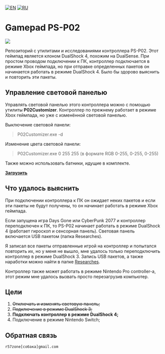 [![EN](https://user-images.githubusercontent.com/9499881/33184537-7be87e86-d096-11e7-89bb-f3286f752bc6.png)](https://github.com/r57zone/Gamepad-PS-P02/) 
[![RU](https://user-images.githubusercontent.com/9499881/27683795-5b0fbac6-5cd8-11e7-929c-057833e01fb1.png)](https://github.com/r57zone/Gamepad-PS-P02/blob/master/README.RU.md) 
# Gamepad PS-P02
![](https://user-images.githubusercontent.com/9499881/127786126-91f82dbf-7a86-4ded-879c-6bf8f777e57f.jpg)

Репозиторий с утилитами и исследованиями контроллера PS-P02. Этот геймпад является клоном DualShock 4, похожим на DualSense. При простом проводом подключении к ПК, контроллер подключается в режиме Xbox геймпада, но при отправке определенных пакетов он начинается работать в режиме DualShock 4. Было бы здорово выяснить и повторить эти пакеты.

## Управление световой панелью
Управлять световой панелью этого контроллера можно с помощью утилиты **P02Customizer**. Контроллер по прежнему работает в режиме Xbox геймпада, но уже с изменённой световой панелью.



Выключение световой панели:
>P02Customizer.exe -d


Изменение цвета световой панели:
>P02Customizer.exe 0 255 255
(в формате RGB 0-255, 0-255, 0-255)


Также можно использовать батники, идущие в комплекте.



**[Загрузить](https://github.com/r57zone/Gamepad-PS-P02/releases)**

## Что удалось выяснить
При подключении контроллера к ПК он ожидает неких пакетов и если эти пакеты не будут получены, то он начинает работать в режиме Xbox геймпада.



Если запущена игра Days Gone или CyberPunk 2077 и контроллер переподключен к ПК, то PS-P02 начинает работать в режиме DualShock 4 (работает гироскоп и сенсорная панель). Световая панель включается USB пакетом (папка Researches).



Я записал все пакеты отправленные игрой на контроллер и попытался повторить их, но у меня не вышло, мне удалось только переподключить контроллер в режиме DualShock 3. Запись USB пакетов, а также наработки можно найти в папке [Researches](https://github.com/r57zone/Gamepad-PS-P02/tree/master/Researches).



Контроллер также может работать в режиме Nintendo Pro controller-а, этот режим мне удалось вызвать просто перезагрузив компьютер.


## Цели
1. ~~Отключать и изменять световую панель;~~
2. ~~Подключение в режиме DualShock 3;~~
3. **Подключать контроллер в режиме DualShock 4;**
4. Подключение в режиме Nintendo Switch;

## Обратная связь
`r57zone[собака]gmail.com`